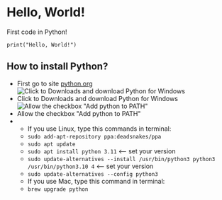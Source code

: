 # Hello, World!
First code in Python!

`print("Hello, World!")`

## How to install Python?
- First go to site [python.org](https://python.org)
![Click to Downloads and download Python for Windows](https://telegra.ph/file/4f5b6b90ac28f69cc27aa.png)
- Click to Downloads and download Python for Windows
![Allow the checkbox "Add python to PATH"](https://programiz.pro/resources/content/images/2022/12/wizard.png)
- Allow the checkbox "Add python to PATH"
-  - If you use Linux, type this commands in terminal:
   - `sudo add-apt-repository ppa:deadsnakes/ppa`
   - `sudo apt update`
   - `sudo apt install python 3.11` <-- set your version
   - `sudo update-alternatives --install /usr/bin/python3 python3 /usr/bin/python3.10 4` <-- set your version
   - `sudo update-alternatives --config python3`
   - If you use Mac, type this command in terminal:
   - `brew upgrade python`
